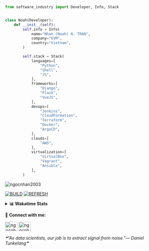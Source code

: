 ```python
from software_industry import Developer, Info, Stack


class Noah(Developer):
    def __init__(self):
        self.info = Info(
            name="Nhan (Noah) N. TRAN",
            company="GVM",
            country="Vietnam",
        )

        self.stack = Stack(
            languages=[
                "Python",
                "Shell",
                "JS",
            ],
            frameworks=[
                "Django",
                "Flask",
                "VueJS",
            ],
            devops=[
                "Jenkins",
                "CloudFormation",
                "Terraform",
                "Docker",
                "ArgoCD",
            ],
            clouds=[
                "AWS",
            ],
            virtualization=[
                "VirtualBox",
                "Vagrant",
                "Ansible",
            ],
        )
```
<img src="https://komarev.com/ghpvc/?username=ngocnhan2003&label=Profile%20views&color=0e75b6&style=flat" alt="ngocnhan2003" /> 

[![BUILD](https://github.com/ngocnhan2003/ngocnhan2003/actions/workflows/001_build.yml/badge.svg)](https://github.com/ngocnhan2003/ngocnhan2003/actions/workflows/001_build.yml)
[![REFRESH](https://github.com/ngocnhan2003/ngocnhan2003/actions/workflows/002_refresh.yml/badge.svg)](https://github.com/ngocnhan2003/ngocnhan2003/actions/workflows/002_refresh.yml)

<details> 
  <summary><b>📊 Wakatime Stats</b></summary>
  <br>
  
<!--START_SECTION:waka-->
![Code Time](http://img.shields.io/badge/Code%20Time-664%20hrs%201%20min-blue)

**I'm a Night 🦉** 

```text
🌞 Morning    110 commits    ███████░░░░░░░░░░░░░░░░░░   30.99% 
🌆 Daytime    50 commits     ███░░░░░░░░░░░░░░░░░░░░░░   14.08% 
🌃 Evening    118 commits    ████████░░░░░░░░░░░░░░░░░   33.24% 
🌙 Night      77 commits     █████░░░░░░░░░░░░░░░░░░░░   21.69%

```
📅 **I'm Most Productive on Saturday** 

```text
Monday       88 commits     ██████░░░░░░░░░░░░░░░░░░░   24.79% 
Tuesday      28 commits     ██░░░░░░░░░░░░░░░░░░░░░░░   7.89% 
Wednesday    24 commits     █░░░░░░░░░░░░░░░░░░░░░░░░   6.76% 
Thursday     5 commits      ░░░░░░░░░░░░░░░░░░░░░░░░░   1.41% 
Friday       4 commits      ░░░░░░░░░░░░░░░░░░░░░░░░░   1.13% 
Saturday     151 commits    ██████████░░░░░░░░░░░░░░░   42.54% 
Sunday       55 commits     ███░░░░░░░░░░░░░░░░░░░░░░   15.49%

```


📊 **This Week I Spent My Time On** 

```text
⌚︎ Time Zone: Asia/Ho_Chi_Minh

💬 Programming Languages: 
No Activity Tracked This Week

🔥 Editors: 
No Activity Tracked This Week

💻 Operating System: 
No Activity Tracked This Week

```

**I Mostly Code in Python** 

```text
Python                   15 repos            ███████████░░░░░░░░░░░░░░   45.45% 
JavaScript               6 repos             ████░░░░░░░░░░░░░░░░░░░░░   18.18% 
TypeScript               2 repos             █░░░░░░░░░░░░░░░░░░░░░░░░   6.06% 
Kotlin                   2 repos             █░░░░░░░░░░░░░░░░░░░░░░░░   6.06% 
Vue                      2 repos             █░░░░░░░░░░░░░░░░░░░░░░░░   6.06%

```



 Last Updated on 11/03/2023 12:33:23 UTC+7
<!--END_SECTION:waka-->
</details>

🔗 **Connect with me:**

<a href="https://linkedin.com/in/ngocnhan2003" target="blank"><img align="center" src="https://raw.githubusercontent.com/rahuldkjain/github-profile-readme-generator/master/src/images/icons/Social/linked-in-alt.svg" alt="ngocnhan2003" height="30" width="40" /></a>
<a href="https://instagram.com/ngocnhan2003" target="blank"><img align="center" src="https://raw.githubusercontent.com/rahuldkjain/github-profile-readme-generator/master/src/images/icons/Social/instagram.svg" alt="ngocnhan2003" height="30" width="40" /></a>


<!--STARTS_HERE_QUOTE_README-->
<i>❝“As data scientists, our job is to extract signal from noise.”— Daniel Tunkelang❞</i>
<!--ENDS_HERE_QUOTE_README-->
